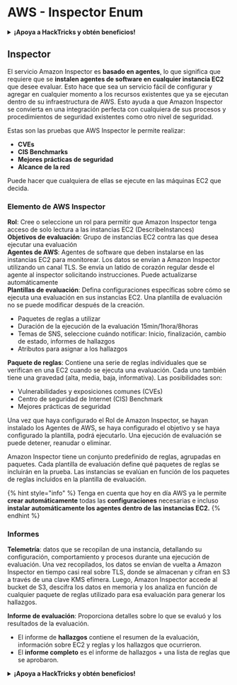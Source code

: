 # AWS - Inspector Enum

<details>

<summary><strong>¡Apoya a HackTricks y obtén beneficios!</strong></summary>

* Si quieres ver a tu **empresa anunciada en HackTricks** o si quieres acceder a la **última versión de PEASS o descargar HackTricks en PDF** ¡Consulta los [**PLANES DE SUSCRIPCIÓN**](https://github.com/sponsors/carlospolop)!
* Obtén el [**oficial PEASS & HackTricks swag**](https://peass.creator-spring.com)
* Descubre [**The PEASS Family**](https://opensea.io/collection/the-peass-family), nuestra colección de exclusivos [**NFTs**](https://opensea.io/collection/the-peass-family)
* **Únete al** 💬 [**grupo de Discord**](https://discord.gg/hRep4RUj7f) o al [**grupo de telegram**](https://t.me/peass) o **sígueme** en **Twitter** 🐦 [**@carlospolopm**](https://twitter.com/carlospolopm).
* **Comparte tus trucos de hacking enviando PR a los repositorios de** [**HackTricks**](https://github.com/carlospolop/hacktricks) y [**HackTricks Cloud**](https://github.com/carlospolop/hacktricks-cloud) en Github.

</details>

## Inspector

El servicio Amazon Inspector es **basado en agentes**, lo que significa que requiere que se **instalen agentes de software en cualquier instancia EC2** que desee evaluar. Esto hace que sea un servicio fácil de configurar y agregar en cualquier momento a los recursos existentes que ya se ejecutan dentro de su infraestructura de AWS. Esto ayuda a que Amazon Inspector se convierta en una integración perfecta con cualquiera de sus procesos y procedimientos de seguridad existentes como otro nivel de seguridad.

Estas son las pruebas que AWS Inspector le permite realizar:

* **CVEs**
* **CIS Benchmarks**
* **Mejores prácticas de seguridad**
* **Alcance de la red**

Puede hacer que cualquiera de ellas se ejecute en las máquinas EC2 que decida.

### Elemento de AWS Inspector

**Rol**: Cree o seleccione un rol para permitir que Amazon Inspector tenga acceso de solo lectura a las instancias EC2 (DescribeInstances)\
**Objetivos de evaluación**: Grupo de instancias EC2 contra las que desea ejecutar una evaluación\
**Agentes de AWS**: Agentes de software que deben instalarse en las instancias EC2 para monitorear. Los datos se envían a Amazon Inspector utilizando un canal TLS. Se envía un latido de corazón regular desde el agente al inspector solicitando instrucciones. Puede actualizarse automáticamente\
**Plantillas de evaluación**: Defina configuraciones específicas sobre cómo se ejecuta una evaluación en sus instancias EC2. Una plantilla de evaluación no se puede modificar después de la creación.

* Paquetes de reglas a utilizar
* Duración de la ejecución de la evaluación 15min/1hora/8horas
* Temas de SNS, seleccione cuándo notificar: Inicio, finalización, cambio de estado, informes de hallazgos
* Atributos para asignar a los hallazgos

**Paquete de reglas**: Contiene una serie de reglas individuales que se verifican en una EC2 cuando se ejecuta una evaluación. Cada uno también tiene una gravedad (alta, media, baja, informativa). Las posibilidades son:

* Vulnerabilidades y exposiciones comunes (CVEs)
* Centro de seguridad de Internet (CIS) Benchmark
* Mejores prácticas de seguridad

Una vez que haya configurado el Rol de Amazon Inspector, se hayan instalado los Agentes de AWS, se haya configurado el objetivo y se haya configurado la plantilla, podrá ejecutarlo. Una ejecución de evaluación se puede detener, reanudar o eliminar.

Amazon Inspector tiene un conjunto predefinido de reglas, agrupadas en paquetes. Cada plantilla de evaluación define qué paquetes de reglas se incluirán en la prueba. Las instancias se evalúan en función de los paquetes de reglas incluidos en la plantilla de evaluación.

{% hint style="info" %}
Tenga en cuenta que hoy en día AWS ya le permite **crear automáticamente** todas las **configuraciones** necesarias e incluso **instalar automáticamente los agentes dentro de las instancias EC2.**
{% endhint %}

### **Informes**

**Telemetría**: datos que se recopilan de una instancia, detallando su configuración, comportamiento y procesos durante una ejecución de evaluación. Una vez recopilados, los datos se envían de vuelta a Amazon Inspector en tiempo casi real sobre TLS, donde se almacenan y cifran en S3 a través de una clave KMS efímera. Luego, Amazon Inspector accede al bucket de S3, descifra los datos en memoria y los analiza en función de cualquier paquete de reglas utilizado para esa evaluación para generar los hallazgos.

**Informe de evaluación**: Proporciona detalles sobre lo que se evaluó y los resultados de la evaluación.

* El informe de **hallazgos** contiene el resumen de la evaluación, información sobre EC2 y reglas y los hallazgos que ocurrieron.
* El **informe completo** es el informe de hallazgos + una lista de reglas que se aprobaron.

<details>

<summary><strong>¡Apoya a HackTricks y obtén beneficios!</strong></summary>

* Si quieres ver a tu **empresa anunciada en HackTricks** o si quieres acceder a la **última versión de PEASS o descargar HackTricks en PDF** ¡Consulta los [**PLANES DE SUSCRIPCIÓN**](https://github.com/sponsors/carlospolop)!
* Obtén el [**oficial PEASS & HackTricks swag**](https://peass.creator-spring.com)
* Descubre [**The PEASS Family**](https://opensea.io/collection/the-peass-family), nuestra colección de exclusivos [**NFTs**](https://opensea.io/collection/the-peass-family)
* **Únete al** 💬 [**grupo de Discord**](https://discord.gg/hRep4RUj7f) o al [**grupo de telegram**](https://t.me/peass) o **sígueme** en **Twitter** 🐦 [**@carlospolopm**](https://twitter.com/carlospolopm).
* **Comparte tus trucos de hacking enviando PR a los repositorios de** [**HackTricks**](https://github.com/carlospolop/hacktricks) y [**HackTricks Cloud**](https://github.com/carlospolop/hacktricks-cloud) en Github.

</details>